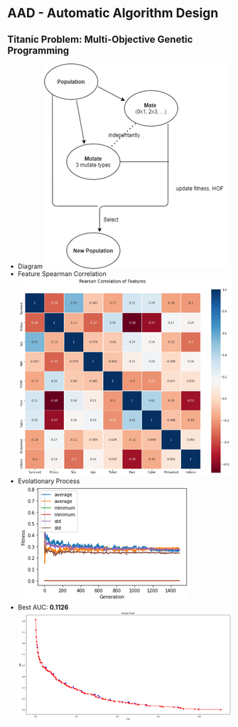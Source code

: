 # AAD - Automatic Algorithm Design

## Titanic Problem: Multi-Objective Genetic Programming
  - Diagram
  ![Diagram](/results/Diag_GP_with_1500_gen.png)
  - Feature Spearman Correlation
  ![Correlation](/results/GP_feature_corr.png)
  - Evolationary Process
  ![evolution](/results/GP_evolution_1500gen.png)
  - Best AUC: **0.1126**
  ![AUC](/results/GP_best_auc_1500gen.png)
